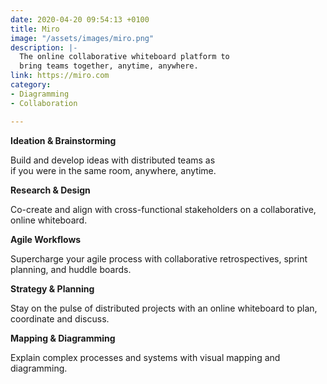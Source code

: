 ```yaml
---
date: 2020-04-20 09:54:13 +0100
title: Miro
image: "/assets/images/miro.png"
description: |-
  The online collaborative whiteboard platform to
  bring teams together, anytime, anywhere.
link: https://miro.com
category:
- Diagramming
- Collaboration

---
```

**Ideation & Brainstorming**

Build and develop ideas with distributed teams as   
if you were in the same room, anywhere, anytime.

**Research & Design**

Co-create and align with cross-functional stakeholders on a collaborative, online whiteboard.

**Agile Workflows**

Supercharge your agile process with collaborative retrospectives, sprint planning, and huddle boards.

**Strategy & Planning**

Stay on the pulse of distributed projects with an online whiteboard to plan, coordinate and discuss.

**Mapping & Diagramming**

Explain complex processes and systems with visual mapping and diagramming.